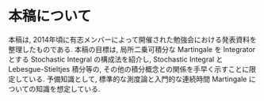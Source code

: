 # 本稿について

本稿は, 2014年頃に有志メンバーによって開催された勉強会における発表資料を整理したものである. 本稿の目標は, 局所二乗可積分な Martingale を Integrator とする Stochastic Integral の構成法を紹介し, Stochastic Integral と Lebesgue-Stieltjes 積分等の, その他の積分概念との関係を手早く示すことに限定している. 予備知識として, 標準的な測度論と入門的な連続時間 Martingale についての知識を想定している.
